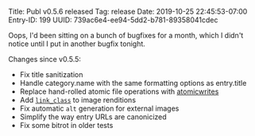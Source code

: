 Title: Publ v0.5.6 released
Tag: release
Date: 2019-10-25 22:45:53-07:00
Entry-ID: 199
UUID: 739ac6e4-ee94-5dd2-b781-89358041cdec

Oops, I'd been sitting on a bunch of bugfixes for a month, which I didn't notice until I put in another bugfix tonight.

Changes since v0.5.5:

* Fix title sanitization
* Handle category.name with the same formatting options as entry.title
* Replace hand-rolled atomic file operations with [atomicwrites](https://pypi.org/project/atomicwrites/)
* Add [`link_class`](335#link_class) to image renditions
* Fix automatic `alt` generation for external images
* Simplify the way entry URLs are canonicized
* Fix some bitrot in older tests

